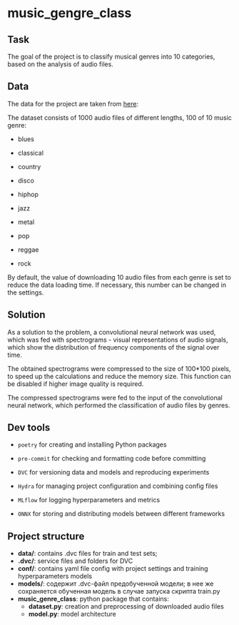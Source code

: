 # music_gengre_class

## Task
The goal of the project is to classify musical genres into 10 categories, based on the analysis of audio files.

## Data
The data for the project are taken from [here](https://www.kaggle.com/datasets/andradaolteanu/gtzan-dataset-music-genre-classification):

 The dataset consists of 1000 audio files of different lengths, 100 of 10 music genre:

 - blues

 - classical

 - country

 - disco

 - hiphop

 - jazz

 - metal

 - pop

 - reggae

 - rock

By default, the value of downloading 10 audio files from each genre is set to reduce the data loading time. If necessary, this number can be changed in the settings.

## Solution
As a solution to the problem, a convolutional neural network was used, which was fed with spectrograms - visual representations of audio signals, which show the distribution of frequency components of the signal over time.

The obtained spectrograms were compressed to the size of 100*100 pixels, to speed up the calculations and reduce the memory size. This function can be disabled if higher image quality is required.

The compressed spectrograms were fed to the input of the convolutional neural network, which performed the classification of audio files by genres.

## Dev tools

- ``poetry`` for creating and installing Python packages
  
- ``pre-commit`` for checking and formatting code before committing
  
- ``DVC`` for versioning data and models and reproducing experiments
  
- ``Hydra`` for managing project configuration and combining config files
  
- ``MLflow`` for logging hyperparameters and metrics 
  
- ``ONNX`` for storing and distributing models between different frameworks

## Project structure

- **data/**: contains .dvc files for train and test sets;
- **.dvc/**: service files and folders for DVC
- **conf/**: contains yaml file config with project settings and training hyperparameters models
- **models/**: содержит .dvc-файл предобученной модели; в нее же сохраняется обученная модель в случае запуска скрипта train.py
- **music_genre_class**: python package that contains:
  - **dataset.py**: creation and preprocessing of downloaded audio files
  - **model.py**: model architecture
